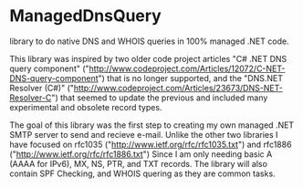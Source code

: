 ManagedDnsQuery
===============

library to do native DNS and WHOIS queries in 100% managed .NET code.

This library was inspired by two older code project articles "C# .NET DNS query component" ("http://www.codeproject.com/Articles/12072/C-NET-DNS-query-component") that is no longer supported, and the "DNS.NET Resolver (C#)" ("http://www.codeproject.com/Articles/23673/DNS-NET-Resolver-C") that seemed to update the previous and included many experimental and obsolete record types.

The goal of this library was the first step to creating my own managed .NET SMTP server to send and recieve e-mail. Unlike the other two libraries I have focused on rfc1035 ("http://www.ietf.org/rfc/rfc1035.txt") and rfc1886 ("http://www.ietf.org/rfc/rfc1886.txt") Since I am only needing basic A (AAAA for IPv6), MX, NS, PTR, and TXT records. 
The library will also contain SPF Checking, and WHOIS quering as they are common tasks. 